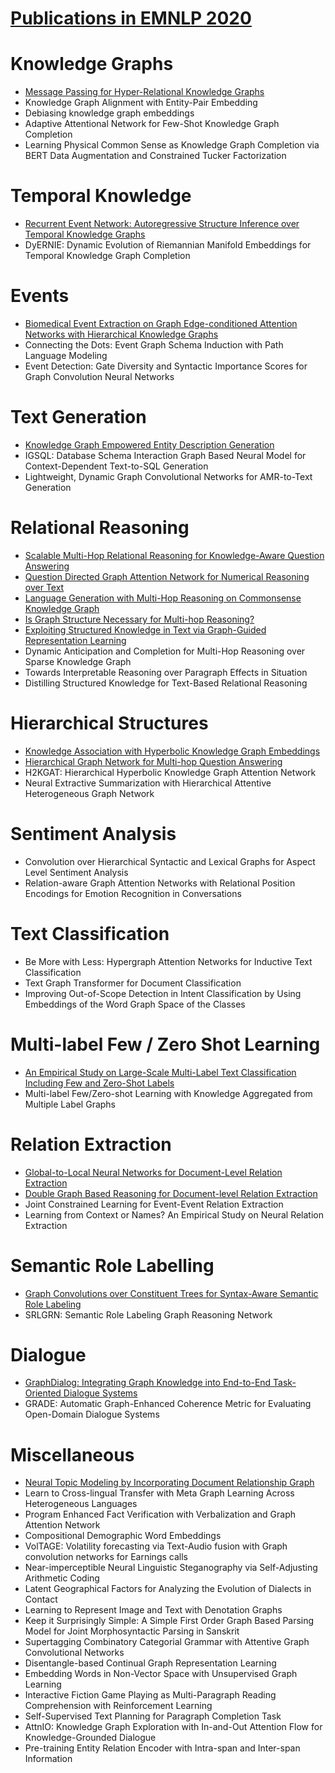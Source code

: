 # [Publications in EMNLP 2020](https://2020.emnlp.org/papers/main) 



# Knowledge Graphs
- [Message Passing for Hyper-Relational Knowledge Graphs](https://github.com/naganandy/graph-based-deep-learning-literature/blob/master/conference-publications/folders/publications_emnlp20/stare_emnlp20/README.md)
- Knowledge Graph Alignment with Entity-Pair Embedding
- Debiasing knowledge graph embeddings
- Adaptive Attentional Network for Few-Shot Knowledge Graph Completion
- Learning Physical Common Sense as Knowledge Graph Completion via BERT Data Augmentation and Constrained Tucker Factorization



# Temporal Knowledge
- [Recurrent Event Network: Autoregressive Structure Inference over Temporal Knowledge Graphs](https://github.com/naganandy/graph-based-deep-learning-literature/blob/master/conference-publications/folders/publications_emnlp20/renet_emnlp20/README.md)
- DyERNIE: Dynamic Evolution of Riemannian Manifold Embeddings for Temporal Knowledge Graph Completion



# Events
- [Biomedical Event Extraction on Graph Edge-conditioned Attention Networks with Hierarchical Knowledge Graphs](https://github.com/naganandy/graph-based-deep-learning-literature/blob/master/conference-publications/folders/publications_emnlp20/geanet_emnlp20/README.md)
- Connecting the Dots: Event Graph Schema Induction with Path Language Modeling
- Event Detection: Gate Diversity and Syntactic Importance Scores for Graph Convolution Neural Networks 



# Text Generation
- [Knowledge Graph Empowered Entity Description Generation](https://github.com/naganandy/graph-based-deep-learning-literature/blob/master/conference-publications/folders/publications_emnlp20/mgcn_emnlp20/README.md)
- IGSQL: Database Schema Interaction Graph Based Neural Model for Context-Dependent Text-to-SQL Generation
- Lightweight, Dynamic Graph Convolutional Networks for AMR-to-Text Generation



# Relational Reasoning
- [Scalable Multi-Hop Relational Reasoning for Knowledge-Aware Question Answering](https://github.com/naganandy/graph-based-deep-learning-literature/blob/master/conference-publications/folders/publications_emnlp20/mhgrn_emnlp20/README.md)
- [Question Directed Graph Attention Network for Numerical Reasoning over Text](https://github.com/naganandy/graph-based-deep-learning-literature/blob/master/conference-publications/folders/publications_emnlp20/qdgat_emnlp20/README.md)
- [Language Generation with Multi-Hop Reasoning on Commonsense Knowledge Graph](https://github.com/naganandy/graph-based-deep-learning-literature/blob/master/conference-publications/folders/publications_emnlp20/grf_emnlp20/README.md)
- [Is Graph Structure Necessary for Multi-hop Reasoning?](https://github.com/naganandy/graph-based-deep-learning-literature/blob/master/conference-publications/folders/publications_emnlp20/gmhr_emnlp20/README.md)
- [Exploiting Structured Knowledge in Text via Graph-Guided Representation Learning](https://github.com/naganandy/graph-based-deep-learning-literature/blob/master/conference-publications/folders/publications_emnlp20/glm_emnlp20/README.md)
- Dynamic Anticipation and Completion for Multi-Hop Reasoning over Sparse Knowledge Graph 
- Towards Interpretable Reasoning over Paragraph Effects in Situation
- Distilling Structured Knowledge for Text-Based Relational Reasoning



# Hierarchical Structures
- [Knowledge Association with Hyperbolic Knowledge Graph Embeddings](https://github.com/naganandy/graph-based-deep-learning-literature/blob/master/conference-publications/folders/publications_emnlp20/hyperka_emnlp20/README.md)
- [Hierarchical Graph Network for Multi-hop Question Answering](https://github.com/naganandy/graph-based-deep-learning-literature/blob/master/conference-publications/folders/publications_emnlp20/hgn_emnlp20/README.md)
- H2KGAT: Hierarchical Hyperbolic Knowledge Graph Attention Network
- Neural Extractive Summarization with Hierarchical Attentive Heterogeneous Graph Network



# Sentiment Analysis
- Convolution over Hierarchical Syntactic and Lexical Graphs for Aspect Level Sentiment Analysis 
- Relation-aware Graph Attention Networks with Relational Position Encodings for Emotion Recognition in Conversations



# Text Classification
- Be More with Less: Hypergraph Attention Networks for Inductive Text Classification
- Text Graph Transformer for Document Classification
- Improving Out-of-Scope Detection in Intent Classification by Using Embeddings of the Word Graph Space of the Classes


# Multi-label Few / Zero Shot Learning
- [An Empirical Study on Large-Scale Multi-Label Text Classification Including Few and Zero-Shot Labels](https://github.com/naganandy/graph-based-deep-learning-literature/blob/master/conference-publications/folders/publications_emnlp20/lwan_emnlp20/README.md)
- Multi-label Few/Zero-shot Learning with Knowledge Aggregated from Multiple Label Graphs



# Relation Extraction
- [Global-to-Local Neural Networks for Document-Level Relation Extraction](https://github.com/naganandy/graph-based-deep-learning-literature/blob/master/conference-publications/folders/publications_emnlp20/glre_emnlp20/README.md)
- [Double Graph Based Reasoning for Document-level Relation Extraction](https://github.com/naganandy/graph-based-deep-learning-literature/blob/master/conference-publications/folders/publications_emnlp20/gain_emnlp20/README.md)
- Joint Constrained Learning for Event-Event Relation Extraction
- Learning from Context or Names? An Empirical Study on Neural Relation Extraction


# Semantic Role Labelling
- [Graph Convolutions over Constituent Trees for Syntax-Aware Semantic Role Labeling](https://github.com/naganandy/graph-based-deep-learning-literature/blob/master/conference-publications/folders/publications_emnlp20/spangcn_emnlp20/README.md)
- SRLGRN: Semantic Role Labeling Graph Reasoning Network



# Dialogue
- [GraphDialog: Integrating Graph Knowledge into End-to-End Task-Oriented Dialogue Systems](https://github.com/naganandy/graph-based-deep-learning-literature/blob/master/conference-publications/folders/publications_emnlp20/graphdialog_emnlp20/README.md)
- GRADE: Automatic Graph-Enhanced Coherence Metric for Evaluating Open-Domain Dialogue Systems



# Miscellaneous
- [Neural Topic Modeling by Incorporating Document Relationship Graph](https://github.com/naganandy/graph-based-deep-learning-literature/blob/master/conference-publications/folders/publications_emnlp20/gtm_emnlp20/README.md)
- Learn to Cross-lingual Transfer with Meta Graph Learning Across Heterogeneous Languages
- Program Enhanced Fact Verification with Verbalization and Graph Attention Network 
- Compositional Demographic Word Embeddings
- VolTAGE: Volatility forecasting via Text-Audio fusion with Graph convolution networks for Earnings calls
- Near-imperceptible Neural Linguistic Steganography via Self-Adjusting Arithmetic Coding
- Latent Geographical Factors for Analyzing the Evolution of Dialects in Contact
- Learning to Represent Image and Text with Denotation Graphs
- Keep it Surprisingly Simple: A Simple First Order Graph Based Parsing Model for Joint Morphosyntactic Parsing in Sanskrit
- Supertagging Combinatory Categorial Grammar with Attentive Graph Convolutional Networks
- Disentangle-based Continual Graph Representation Learning
- Embedding Words in Non-Vector Space with Unsupervised Graph Learning
- Interactive Fiction Game Playing as Multi-Paragraph Reading Comprehension with Reinforcement Learning 
- Self-Supervised Text Planning for Paragraph Completion Task
- AttnIO: Knowledge Graph Exploration with In-and-Out Attention Flow for Knowledge-Grounded Dialogue
- Pre-training Entity Relation Encoder with Intra-span and Inter-span Information
